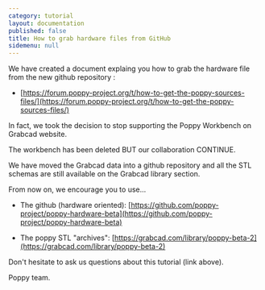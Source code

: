 ```yaml
---
category: tutorial
layout: documentation
published: false
title: How to grab hardware files from GitHub
sidemenu: null
---
```


We have created a document explaing you how to grab the hardware file from the new github repository : 

- [https://forum.poppy-project.org/t/how-to-get-the-poppy-sources-files/](https://forum.poppy-project.org/t/how-to-get-the-poppy-sources-files/)

In fact, we took the decision to stop supporting the Poppy Workbench on Grabcad website.

The workbench has been deleted BUT our collaboration CONTINUE.  

We have moved the Grabcad data into a github repository and all the STL schemas are still available on the Grabcad library section.

From now on, we encourage you to use...

- The github (hardware oriented): [https://github.com/poppy-project/poppy-hardware-beta](https://github.com/poppy-project/poppy-hardware-beta)

- The poppy STL "archives": [https://grabcad.com/library/poppy-beta-2](https://grabcad.com/library/poppy-beta-2)

Don't hesitate to ask us questions about this tutorial (link above).

Poppy team.